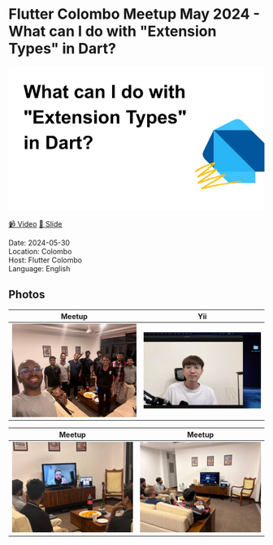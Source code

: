 # Flutter Colombo Meetup May 2024 - What can I do with "Extension Types" in Dart?

<img src='cover.jpg'/>

[📹 Video](https://www.youtube.com/watch?v=YQP9LMC8Yyw)
[📘 Slide](https://docs.google.com/presentation/d/1Pr1PTOkqojfMrk-WVX1yIVSouBujva75vnXo3iyDCEo/edit?usp=sharing)

Date: 2024-05-30 <br>
Location: Colombo <br>
Host: Flutter Colombo <br>
Language: English <br>

## Photos

Meetup            | Yii
:-------------------------:|:-------------------------:|
![](photos/1.jpg)  |  ![](photos/4.jpg)

Meetup            | Meetup
:-------------------------:|:-------------------------:|
![](photos/3.jpg)  |  ![](photos/2.jpg)
